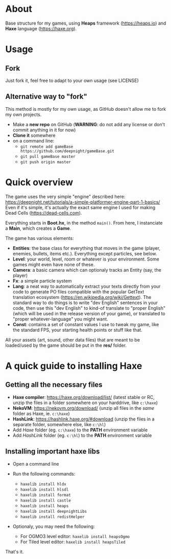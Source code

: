 # About

Base structure for my games, using **Heaps** framework (https://heaps.io) and **Haxe** language (https://haxe.org).

# Usage

## Fork

Just fork it, feel free to adapt to your own usage (see LICENSE)

## Alternative way to "fork"

This method is mostly for my own usage, as GitHub doesn't allow me to fork my own projects.

- Make a **new repo** on GitHub (**WARNING**: do not add any license or don't commit anything in it for now)
- **Clone it** somewhere
- on a command line:
  - `git remote add gameBase https://github.com/deepnight/gameBase.git`
  - `git pull gameBase master`
  - `git push origin master`

# Quick overview

The game uses the very simple "engine" described here: https://deepnight.net/tutorials/a-simple-platformer-engine-part-1-basics/
Even if it's simple, it's actually the exact same engine I used for making Dead Cells (https://dead-cells.com).

Everything starts in **Boot.hx**, in the method `main()`. From here, I instanciate a **Main**, which creates a **Game**.

The game has various elements:
- **Entities**: the base class for everything that moves in the game (player, enemies, bullets, items etc.). Everything except particles, see below.
- **Level**: your world, level, room or whatever is your environment. Some games might even have none of these.
- **Camera**: a basic camera which can optionaly tracks an Entity (say, the player)
- **Fx**: a simple particle system
- **Lang**: a neat way to automatically extract your texts directly from your code to generate PO files compatible with the popular GetText translation ecosystem (https://en.wikipedia.org/wiki/Gettext). The standard way to do things is to write "dev English" sentences in your code, then use this "dev English" to kind-of translate to "proper English" (which will be used in the release version of your game), or translated to "proper whatever-language" you might want.
- **Const**: contains a set of constant values I use to tweak my game, like the standard FPS, your starting health points or stuff like that.

All your assets (art, sound, other data files) that are meant to be loaded/used by the game should be put in the **res/** folder.

# A quick guide to installing Haxe

## Getting all the necessary files

 - **Haxe compiler**: https://haxe.org/download/list/ (latest stable or RC, unzip the files in a folder somewhere on your harddrive, like `c:\haxe`)
 - **NekoVM**: https://nekovm.org/download/ (unzip all files in the *same* folder as Haxe, ie. `c:\haxe`)
 - **HashLink**: https://hashlink.haxe.org/#download (unzip the files in a separate folder, somewhere else, like `c:\hl`)
 - Add *Haxe* folder (eg. `c:\haxe`) to the **PATH** environment variable
 - Add *HashLink* folder (eg. `c:\hl`) to the **PATH** environment variable

## Installing important haxe libs

- Open a command line
- Run the following commands:
    - `haxelib install hldx`
    - `haxelib install hlsdl`
    - `haxelib install format`
    - `haxelib install castle`
    - `haxelib install heaps`
    - `haxelib install deepnightLibs`
    - `haxelib install redistHelper`

- Optionaly, you may need the following:
    - For OGMO3 level editor: `haxelib install heapsOgmo`
    - For Tiled level editor: `haxelib install heapsTiled`

That's it.
